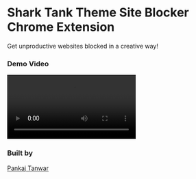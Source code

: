 # Shark Tank Theme Site Blocker Chrome Extension

Get unproductive websites blocked in a creative way!

### Demo Video

![Shark Tank](./shark-tank.mp4)

### Built by

[Pankaj Tanwar](https://twitter.com/the2ndfloorguy)
